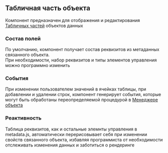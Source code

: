 ## Табличная часть объекта
Компонент предназначен для отображения и редактирования [Табличных частей](http://www.oknosoft.ru/upzp/apidocs/classes/TabularSection.html) объектов данных
### Состав полей
По умолчанию, компонент получает состав реквизитов из метаданных связанного объекта.<br />
При необходимости, набор реквизитов и типы элементов управления можно программно изменить
### События
При изменении пользователем значений в ячейках таблицы, при добавлении и удалении строк, компонент генерирует события, которые могут быть обработаны переопределяемой процедурой в [Менеджере объекта](http://www.oknosoft.ru/upzp/apidocs/classes/DocManager.html)
### Реактивность
Таблица реквизитов, как и остальные элемнты управления в metadata.js, автоматически перерисовывает себя при изменении свойств связанного объекта, избавляя программиста от необходимости отслеживать изменения данных и заботиться о рендеринге